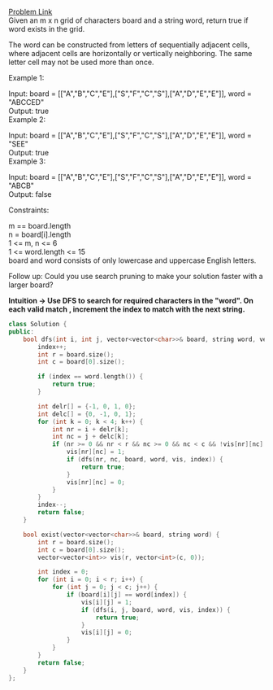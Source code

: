 [Problem Link](https://leetcode.com/problems/word-search/description/?envType=daily-question&envId=2024-04-03)<br>
Given an m x n grid of characters board and a string word, return true if word exists in the grid.<br>

The word can be constructed from letters of sequentially adjacent cells, where adjacent cells are horizontally or vertically neighboring. The same letter cell may not be used more than once.<br>

 

Example 1:<br>


Input: board = [["A","B","C","E"],["S","F","C","S"],["A","D","E","E"]], word = "ABCCED"<br>
Output: true<br>
Example 2:<br>


Input: board = [["A","B","C","E"],["S","F","C","S"],["A","D","E","E"]], word = "SEE"<br>
Output: true<br>
Example 3:<br>


Input: board = [["A","B","C","E"],["S","F","C","S"],["A","D","E","E"]], word = "ABCB"<br>
Output: false<br>
 

Constraints:<br>

m == board.length<br>
n = board[i].length<br>
1 <= m, n <= 6<br>
1 <= word.length <= 15<br>
board and word consists of only lowercase and uppercase English letters.<br>
 

Follow up: Could you use search pruning to make your solution faster with a larger board?<br>

__Intuition -> Use DFS to search for required characters in the "word". On each valid match , increment the index to match with the next string.__

```C++
class Solution {
public:
    bool dfs(int i, int j, vector<vector<char>>& board, string word, vector<vector<int>>& vis, int& index) {
        index++;
        int r = board.size();
        int c = board[0].size();

        if (index == word.length()) {
            return true;
        }

        int delr[] = {-1, 0, 1, 0};
        int delc[] = {0, -1, 0, 1};
        for (int k = 0; k < 4; k++) {
            int nr = i + delr[k];
            int nc = j + delc[k];
            if (nr >= 0 && nr < r && nc >= 0 && nc < c && !vis[nr][nc] && board[nr][nc] == word[index]) {
                vis[nr][nc] = 1; 
                if (dfs(nr, nc, board, word, vis, index)) {
                    return true;
                }
                vis[nr][nc] = 0; 
            }
        }
        index--;
        return false;
    }

    bool exist(vector<vector<char>>& board, string word) {
        int r = board.size();
        int c = board[0].size();
        vector<vector<int>> vis(r, vector<int>(c, 0));

        int index = 0;
        for (int i = 0; i < r; i++) {
            for (int j = 0; j < c; j++) {
                if (board[i][j] == word[index]) {
                    vis[i][j] = 1;
                    if (dfs(i, j, board, word, vis, index)) {
                        return true;
                    }
                    vis[i][j] = 0;
                }
            }
        }
        return false;
    }
};
```
